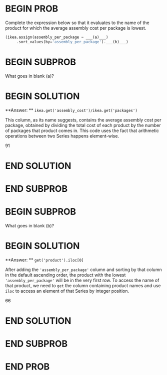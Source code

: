 # BEGIN PROB

Complete the expression below so that it evaluates to the name of the product for which the average assembly cost per package is lowest.

```py
(ikea.assign(assembly_per_package = ___(a)___)
     .sort_values(by='assembly_per_package').___(b)___)
```

# BEGIN SUBPROB

What goes in blank (a)?

# BEGIN SOLUTION

**Answer: ** `ikea.get('assembly_cost')/ikea.get('packages')`

This column, as its name suggests, contains the average assembly cost per package, obtained by dividing the total cost of each product by the number of packages that product comes in. This code uses the fact that arithmetic operations between two Series happens element-wise.

<average>91</average>
# END SOLUTION

# END SUBPROB

# BEGIN SUBPROB

What goes in blank (b)?

# BEGIN SOLUTION

**Answer: ** `get('product').iloc[0]`

After adding the `'assembly_per_package'` column and sorting by that column in the default ascending order, the product with the lowest `'assembly_per_package'` will be in the very first row. To access the name of that product, we need to `get` the column containing product names and use `iloc` to access an element of that Series by integer position.

<average>66</average>
# END SOLUTION

# END SUBPROB

# END PROB